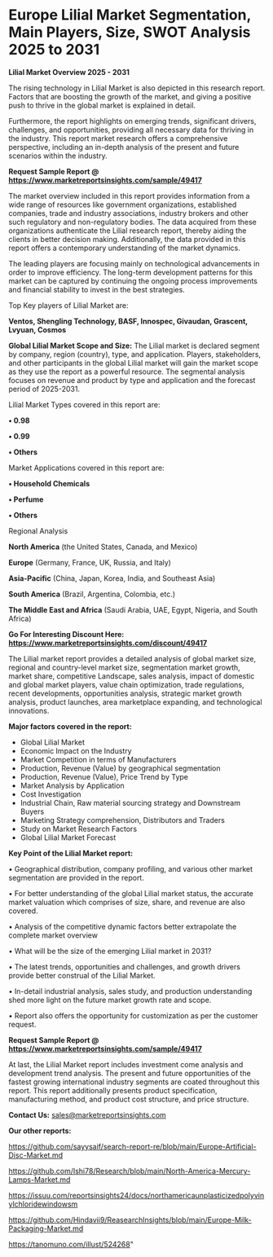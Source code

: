 # Europe Lilial Market Segmentation, Main Players, Size, SWOT Analysis 2025 to 2031

<Strong> Lilial Market Overview 2025 - 2031</strong>

The rising technology in Lilial Market is also depicted in this research report. Factors that are boosting the growth of the market, and giving a positive push to thrive in the global market is explained in detail.

Furthermore, the report highlights on emerging trends, significant drivers, challenges, and opportunities, providing all necessary data for thriving in the industry. This report market research offers a comprehensive perspective, including an in-depth analysis of the present and future scenarios within the industry.

<strong>Request Sample Report @ <a href=https://www.marketreportsinsights.com/sample/49417>https://www.marketreportsinsights.com/sample/49417</a></strong>

The market overview included in this report provides information from a wide range of resources like government organizations, established companies, trade and industry associations, industry brokers and other such regulatory and non-regulatory bodies. The data acquired from these organizations authenticate the Lilial research report, thereby aiding the clients in better decision making. Additionally, the data provided in this report offers a contemporary understanding of the market dynamics.

The leading players are focusing mainly on technological advancements in order to improve efficiency. The long-term development patterns for this market can be captured by continuing the ongoing process improvements and financial stability to invest in the best strategies.

Top Key players of Lilial Market are:

<strong>Ventos, Shengling Technology, BASF, Innospec, Givaudan, Grascent, Lvyuan, Cosmos</strong>

<strong><b>Global Lilial Market Scope and Size:</b></strong>
The Lilial market is declared segment by company, region (country), type, and application. Players, stakeholders, and other participants in the global Lilial market will gain the market scope as they use the report as a powerful resource. The segmental analysis focuses on revenue and product by type and application and the forecast period of 2025-2031.

Lilial Market Types covered in this report are:

<strong>•  0.98

•  0.99

•  Others</strong>

Market Applications covered in this report are:

<strong>•  Household Chemicals

•  Perfume

•  Others</strong> 

Regional Analysis

<strong>North America</strong> (the United States, Canada, and Mexico)

<strong>Europe</strong> (Germany, France, UK, Russia, and Italy)

<strong>Asia-Pacific</strong> (China, Japan, Korea, India, and Southeast Asia)

<strong>South America</strong> (Brazil, Argentina, Colombia, etc.)

<strong>The Middle East and Africa</strong> (Saudi Arabia, UAE, Egypt, Nigeria, and South Africa)

<strong>Go For Interesting Discount Here: <a href=https://www.marketreportsinsights.com/discount/49417>https://www.marketreportsinsights.com/discount/49417</a></strong>

The Lilial market report provides a detailed analysis of global market size, regional and country-level market size, segmentation market growth, market share, competitive Landscape, sales analysis, impact of domestic and global market players, value chain optimization, trade regulations, recent developments, opportunities analysis, strategic market growth analysis, product launches, area marketplace expanding, and technological innovations.

<strong><b>Major factors covered in the report:</b></strong>
<ul>
  <li>Global Lilial Market </li>
  <li>Economic Impact on the Industry</li>
  <li>Market Competition in terms of Manufacturers</li>
  <li>Production, Revenue (Value) by geographical segmentation</li>
  <li>Production, Revenue (Value), Price Trend by Type</li>
  <li>Market Analysis by Application</li>
  <li>Cost Investigation</li>
  <li>Industrial Chain, Raw material sourcing strategy and Downstream Buyers</li>
  <li>Marketing Strategy comprehension, Distributors and Traders</li>
  <li>Study on Market Research Factors</li>
  <li>Global Lilial Market Forecast</li>
</ul>

<strong><b>Key Point of the Lilial Market report:</b></strong>

• Geographical distribution, company profiling, and various other market segmentation are provided in the report.

• For better understanding of the global Lilial market status, the accurate market valuation which comprises of size, share, and revenue are also covered.

• Analysis of the competitive dynamic factors better extrapolate the complete market overview

• What will be the size of the emerging Lilial market in 2031?

• The latest trends, opportunities and challenges, and growth drivers provide better construal of the Lilial Market.

• In-detail industrial analysis, sales study, and production understanding shed more light on the future market growth rate and scope.

• Report also offers the opportunity for customization as per the customer request.

<strong>Request Sample Report @ <a href=https://www.marketreportsinsights.com/sample/49417>https://www.marketreportsinsights.com/sample/49417</a></strong>

At last, the Lilial Market report includes investment come analysis and development trend analysis. The present and future opportunities of the fastest growing international industry segments are coated throughout this report. This report additionally presents product specification, manufacturing method, and product cost structure, and price structure.

<strong>Contact Us:</strong>
sales@marketreportsinsights.com

<strong>Our other reports:</strong>

<a href=https://github.com/sayysaif/search-report-re/blob/main/Europe-Artificial-Disc-Market.md>https://github.com/sayysaif/search-report-re/blob/main/Europe-Artificial-Disc-Market.md</a>

<a href=https://github.com/Ishi78/Research/blob/main/North-America-Mercury-Lamps-Market.md>https://github.com/Ishi78/Research/blob/main/North-America-Mercury-Lamps-Market.md</a>

<a href=https://issuu.com/reportsinsights24/docs/northamericaunplasticizedpolyvinylchloridewindowsm>https://issuu.com/reportsinsights24/docs/northamericaunplasticizedpolyvinylchloridewindowsm</a>

<a href=https://github.com/Hindavii9/ReasearchInsights/blob/main/Europe-Milk-Packaging-Market.md>https://github.com/Hindavii9/ReasearchInsights/blob/main/Europe-Milk-Packaging-Market.md</a>

<a href=https://tanomuno.com/illust/524268>https://tanomuno.com/illust/524268</a>"
